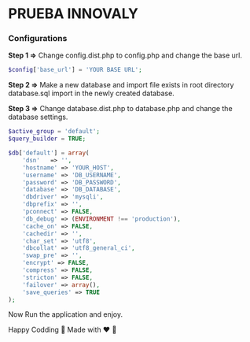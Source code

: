 # PRUEBA INNOVALY

### Configurations

**Step 1 =>**
Change config.dist.php to config.php and change the base url.
```php
$config['base_url'] = 'YOUR BASE URL';
```

**Step 2 =>**
Make a new database and import file exists in root directory database.sql import in the newly created database.

**Step 3 =>**
Change database.dist.php to database.php and change the database settings.
```php
$active_group = 'default';
$query_builder = TRUE;

$db['default'] = array(
	'dsn'	=> '',
	'hostname' => 'YOUR_HOST',
	'username' => 'DB_USERNAME',
	'password' => 'DB_PASSWORD',
	'database' => 'DB_DATABASE',
	'dbdriver' => 'mysqli',
	'dbprefix' => '',
	'pconnect' => FALSE,
	'db_debug' => (ENVIRONMENT !== 'production'),
	'cache_on' => FALSE,
	'cachedir' => '',
	'char_set' => 'utf8',
	'dbcollat' => 'utf8_general_ci',
	'swap_pre' => '',
	'encrypt' => FALSE,
	'compress' => FALSE,
	'stricton' => FALSE,
	'failover' => array(),
	'save_queries' => TRUE
);
```

Now Run the application and enjoy.

Happy Codding :confetti_ball: Made with :hearts: :heartbeat: 
